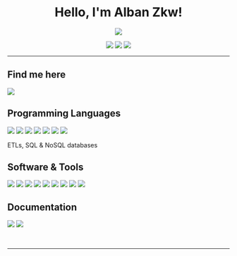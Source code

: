 <h1 align="center">Hello, I'm Alban Zkw!</h1>

<p align="center">
 <a><img src="http://readme-typing-svg.herokuapp.com?font=Avenir&color=%2307D1F7&size=24&center=true&vCenter=true&width=580&lines=I+am+Data+Engineer+in+aircraft+industry;Data+Alchemist+Studio+co-Founder;Esport+and+Motorsport+enthusiast;and+I+got+a+very+curious+mind+:)"></a>
</p>
 
<p align="center">
  <img src="https://img.shields.io/badge/Focus-Data Engineering & AI-blue" />
  <img src="https://img.shields.io/badge/Location-Toulouse, France-blue" />
  <img src="https://img.shields.io/badge/Languages-French & English-blue" />
</p>

<hr>

<h2>Find me here</h2>

<p align="left">
  <a href="https://www.linkedin.com/in/alban-zurkowski-a92349231/">
    <img src="https://img.shields.io/badge/LinkedIn-0077B5?style=for-the-badge&logo=linkedin&logoColor=white">
  </a>

</p>

<h2>Programming Languages</h2>
<p align="left"> 
<img src="https://img.shields.io/badge/Python-306998?style=plastic&logo=Python&logoColor=FFD43B">
<img src="https://img.shields.io/badge/R Studio-BFC2C5?style=plastic&logo=R&logoColor=276DC2">
<img src="https://img.shields.io/badge/SAS-0A173F?style=plastic&logo=SAS&logoColor=0A173F">
<img src="https://img.shields.io/badge/Java-007396?style=plastic&logo=Java&logoColor=white">
<img src="https://img.shields.io/badge/HTML5-E34F26?style=plastic&logo=html5&logoColor=white">
<img src="https://img.shields.io/badge/CSS3-1572B6?style=plastic&logo=css3&logoColor=white">
<img src="https://img.shields.io/badge/JavaScript-F7DF1E?style=plastic&logo=javascript&logoColor=black">
<p>ETLs, SQL & NoSQL databases</p>
</p>
<h2>Software & Tools</h2>
<p align="left">
<img src="https://img.shields.io/badge/Linux-FCC624?style=plastic&logo=Linux&logoColor=white">
<img src="https://img.shields.io/badge/Git-DE7C16?style=plastic&logo=git&logoColor=white">
<img src="https://img.shields.io/badge/Docker-2496ED?style=plastic&logo=Docker&logoColor=white">
<img src="https://img.shields.io/badge/MongoDB-409940?style=plastic&logo=MongoDB&logoColor=white">
<img src="https://img.shields.io/badge/ElastickSearch-005571?style=plastic&logo=Elasticksearch&logoColor=white">
<img src="https://img.shields.io/badge/AWS-232F3E?style=plastic&logo=Amazon AWS&logoColor=white">
<img src="https://img.shields.io/badge/NodeJS-47C433?style=plastic&logo=Node.js&logoColor=white">
<img src="https://img.shields.io/badge/Express.js-404D59?style=for-the-badge?style=plastic&logo=Express&logoColor=black">
<img src="https://img.shields.io/badge/React-20232A?style=plastic&logo=react&logoColor=61DAFB">
</p>
<h2>Documentation</h2>
<p align="left"> 
<img src="https://img.shields.io/badge/LaTeX-008080?style=plastic&logo=LaTeX&logoColor=white">
<img src="https://img.shields.io/badge/Markdown-000000?style=plastic&logo=Markdown&logoColor=white">
</p>
<br><hr>
